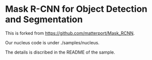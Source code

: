 # Mask R-CNN for Object Detection and Segmentation
This is forked from https://github.com/matterport/Mask_RCNN.

Our nucleus code is under ./samples/nucleus.

The details is discribed in the README of the sample.
